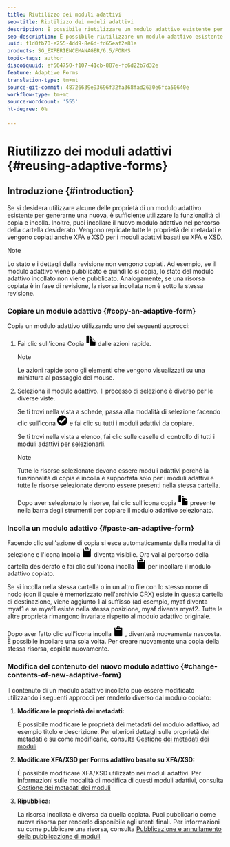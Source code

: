 ```yaml
---
title: Riutilizzo dei moduli adattivi
seo-title: Riutilizzo dei moduli adattivi
description: È possibile riutilizzare un modulo adattivo esistente per creare nuovi moduli adattivi.
seo-description: È possibile riutilizzare un modulo adattivo esistente per creare nuovi moduli adattivi.
uuid: f1d0fb70-e255-4dd9-8e6d-fd65eaf2e81a
products: SG_EXPERIENCEMANAGER/6.5/FORMS
topic-tags: author
discoiquuid: ef564750-f107-41cb-887e-fc6d22b7d32e
feature: Adaptive Forms
translation-type: tm+mt
source-git-commit: 48726639e93696f32fa368fad2630e6fca50640e
workflow-type: tm+mt
source-wordcount: '555'
ht-degree: 0%

---
```



# Riutilizzo dei moduli adattivi {#reusing-adaptive-forms}

## Introduzione {#introduction}

Se si desidera utilizzare alcune delle proprietà di un modulo adattivo esistente per generarne una nuova, è sufficiente utilizzare la funzionalità di copia e incolla. Inoltre, puoi incollare il nuovo modulo adattivo nel percorso della cartella desiderato. Vengono replicate tutte le proprietà dei metadati e vengono copiati anche XFA e XSD per i moduli adattivi basati su XFA e XSD.

>[!NOTE]
>
>Lo stato e i dettagli della revisione non vengono copiati. Ad esempio, se il modulo adattivo viene pubblicato e quindi lo si copia, lo stato del modulo adattivo incollato non viene pubblicato. Analogamente, se una risorsa copiata è in fase di revisione, la risorsa incollata non è sotto la stessa revisione.

### Copiare un modulo adattivo {#copy-an-adaptive-form}

Copia un modulo adattivo utilizzando uno dei seguenti approcci:

1. Fai clic sull&#39;icona Copia ![aem6forms_copy](assets/aem6forms_copy.png) dalle azioni rapide.

   >[!NOTE]
   >
   >Le azioni rapide sono gli elementi che vengono visualizzati su una miniatura al passaggio del mouse.

1. Seleziona il modulo adattivo. Il processo di selezione è diverso per le diverse viste.

   Se ti trovi nella vista a schede, passa alla modalità di selezione facendo clic sull’icona ![aem6forms_check-cerchio](assets/aem6forms_check-circle.png) e fai clic su tutti i moduli adattivi da copiare.

   Se ti trovi nella vista a elenco, fai clic sulle caselle di controllo di tutti i moduli adattivi per selezionarli.

   >[!NOTE]
   >
   >Tutte le risorse selezionate devono essere moduli adattivi perché la funzionalità di copia e incolla è supportata solo per i moduli adattivi e tutte le risorse selezionate devono essere presenti nella stessa cartella.

   Dopo aver selezionato le risorse, fai clic sull’icona copia ![aem6forms_copy](assets/aem6forms_copy.png) presente nella barra degli strumenti per copiare il modulo adattivo selezionato.

### Incolla un modulo adattivo {#paste-an-adaptive-form}

Facendo clic sull&#39;azione di copia si esce automaticamente dalla modalità di selezione e l&#39;icona Incolla ![aem6forms_Paste](assets/aem6forms_paste.png) diventa visibile. Ora vai al percorso della cartella desiderato e fai clic sull&#39;icona incolla ![aem6forms_Paste](assets/aem6forms_paste.png) per incollare il modulo adattivo copiato.

Se si incolla nella stessa cartella o in un altro file con lo stesso nome di nodo (con il quale è memorizzato nell&#39;archivio CRX) esiste in questa cartella di destinazione, viene aggiunto 1 al suffisso (ad esempio, myaf diventa myaf1 e se myaf1 esiste nella stessa posizione, myaf diventa myaf2. Tutte le altre proprietà rimangono invariate rispetto al modulo adattivo originale.

Dopo aver fatto clic sull&#39;icona incolla ![aem6forms_Paste](assets/aem6forms_paste.png) , diventerà nuovamente nascosta. È possibile incollare una sola volta. Per creare nuovamente una copia della stessa risorsa, copiala nuovamente.

### Modifica del contenuto del nuovo modulo adattivo {#change-contents-of-new-adaptive-form}

Il contenuto di un modulo adattivo incollato può essere modificato utilizzando i seguenti approcci per renderlo diverso dal modulo copiato:

1. **Modificare le proprietà dei metadati:**

   È possibile modificare le proprietà dei metadati del modulo adattivo, ad esempio titolo e descrizione. Per ulteriori dettagli sulle proprietà dei metadati e su come modificarle, consulta [Gestione dei metadati dei moduli](/help/forms/using/manage-form-metadata.md)

1. **Modificare XFA/XSD per Forms adattivo basato su XFA/XSD:**

   È possibile modificare XFA/XSD utilizzato nei moduli adattivi. Per informazioni sulle modalità di modifica di questi moduli adattivi, consulta [Gestione dei metadati dei moduli](/help/forms/using/manage-form-metadata.md)

1. **Ripubblica:**

   La risorsa incollata è diversa da quella copiata. Puoi pubblicarlo come nuova risorsa per renderlo disponibile agli utenti finali. Per informazioni su come pubblicare una risorsa, consulta [Pubblicazione e annullamento della pubblicazione di moduli](/help/forms/using/publishing-unpublishing-forms.md)


